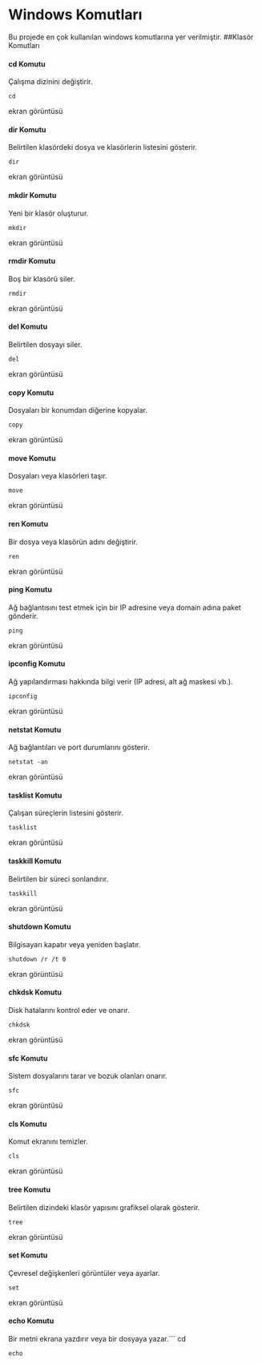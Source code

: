 # Windows Komutları
Bu projede en çok kullanılan windows komutlarına yer verilmiştir.
##Klasör Komutları
#### cd Komutu
Çalışma dizinini değiştirir.
```
cd
```
ekran görüntüsü

#### dir Komutu

Belirtilen klasördeki dosya ve klasörlerin listesini gösterir.
```
dir
```
ekran görüntüsü

#### mkdir Komutu
Yeni bir klasör oluşturur.
```
mkdir
```
ekran görüntüsü

#### rmdir Komutu
Boş bir klasörü siler.
```
rmdir
```
ekran görüntüsü

#### del Komutu
Belirtilen dosyayı siler.
```
del
```
ekran görüntüsü

#### copy Komutu
Dosyaları bir konumdan diğerine kopyalar.
```
copy
```
ekran görüntüsü

#### move Komutu
Dosyaları veya klasörleri taşır.
```
move
```
ekran görüntüsü

#### ren Komutu
 Bir dosya veya klasörün adını değiştirir.
```
ren
```
ekran görüntüsü

#### ping Komutu
Ağ bağlantısını test etmek için bir IP adresine veya domain adına paket gönderir.
```
ping
```
ekran görüntüsü

#### ipconfig Komutu
Ağ yapılandırması hakkında bilgi verir (IP adresi, alt ağ maskesi vb.).
```
ipconfig
```
ekran görüntüsü

#### netstat Komutu
Ağ bağlantıları ve port durumlarını gösterir.
```
netstat -an
```
ekran görüntüsü

#### tasklist Komutu
 Çalışan süreçlerin listesini gösterir.
```
tasklist
```
ekran görüntüsü

#### taskkill Komutu
Belirtilen bir süreci sonlandırır.
```
taskkill
```
ekran görüntüsü

#### shutdown Komutu
Bilgisayarı kapatır veya yeniden başlatır.
```
shutdown /r /t 0
```
ekran görüntüsü

#### chkdsk Komutu
Disk hatalarını kontrol eder ve onarır.
```
chkdsk
```
ekran görüntüsü

#### sfc Komutu
Sistem dosyalarını tarar ve bozuk olanları onarır.
```
sfc
```
ekran görüntüsü

#### cls Komutu
Komut ekranını temizler.
```
cls
```
ekran görüntüsü

#### tree Komutu
Belirtilen dizindeki klasör yapısını grafiksel olarak gösterir.
```
tree
```
ekran görüntüsü

#### set Komutu
Çevresel değişkenleri görüntüler veya ayarlar.
```
set
```
ekran görüntüsü

#### echo Komutu
Bir metni ekrana yazdırır veya bir dosyaya yazar.```
cd
```
echo
```




